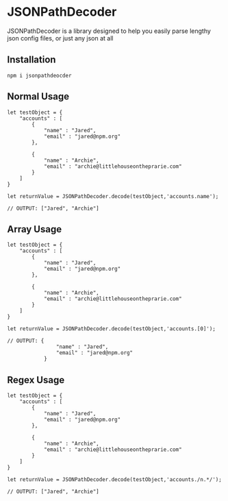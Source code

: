 # JSONPathDecoder
JSONPathDecoder is a library designed to help you easily parse lengthy json config files, or just any json at all

## Installation

```
npm i jsonpathdeocder
```

## Normal Usage
```
let testObject = {
    "accounts" : [
        {
            "name" : "Jared",
            "email" : "jared@npm.org"
        },

        {
            "name" : "Archie",
            "email" : "archie@littlehouseontheprarie.com"
        }
    ]
}

let returnValue = JSONPathDecoder.decode(testObject,'accounts.name');

// OUTPUT: ["Jared", "Archie"]
```

## Array Usage

```
let testObject = {
    "accounts" : [
        {
            "name" : "Jared",
            "email" : "jared@npm.org"
        },

        {
            "name" : "Archie",
            "email" : "archie@littlehouseontheprarie.com"
        }
    ]
}

let returnValue = JSONPathDecoder.decode(testObject,'accounts.[0]');

// OUTPUT: {
                "name" : "Jared",
                "email" : "jared@npm.org"
            }

```

## Regex Usage

```
let testObject = {
    "accounts" : [
        {
            "name" : "Jared",
            "email" : "jared@npm.org"
        },

        {
            "name" : "Archie",
            "email" : "archie@littlehouseontheprarie.com"
        }
    ]
}

let returnValue = JSONPathDecoder.decode(testObject,'accounts./n.*/');

// OUTPUT: ["Jared", "Archie"]
```